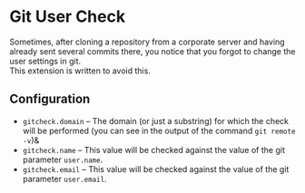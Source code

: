 # Git User Check

Sometimes, after cloning a repository from a corporate server and having already sent several commits there, you notice that you forgot to change the user settings in git.  
This extension is written to avoid this.

## Configuration
* `gitcheck.domain` – The domain (or just a substring) for which the check will be performed (you can see in the output of the command `git remote -v`)&
* `gitcheck.name` – This value will be checked against the value of the git parameter `user.name`.
* `gitcheck.email` – This value will be checked against the value of the git parameter `user.email`.